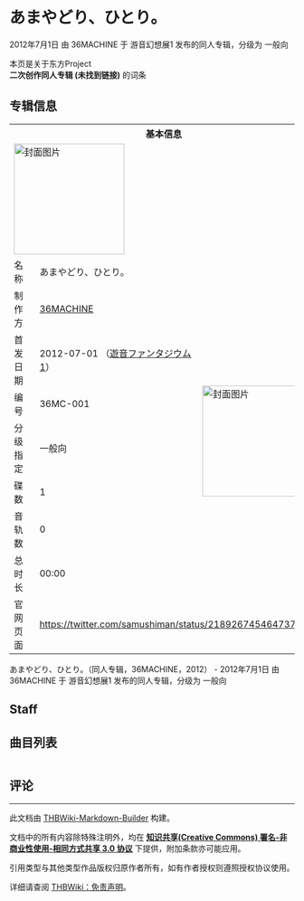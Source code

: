 # あまやどり、ひとり。

<!-- source html: G:\repos\THBWiki-Markdown-Builder\THBWikiMarkdown\Temp\main\7\70\ns0%3A%E3%81%82%E3%81%BE%E3%82%84%E3%81%A9%E3%82%8A%E3%80%81%E3%81%B2%E3%81%A8%E3%82%8A%E3%80%82.html -->

2012年7月1日 由 36MACHINE 于 游音幻想展1 发布的同人专辑，分级为 一般向

本页是关于东方Project  
 **二次创作同人专辑 (未找到链接)** 的词条
## 专辑信息

<table><tbody><tr><th colspan="3">基本信息</th></tr><tr><td class="cover-artwork-mobile" colspan="2"><a href="./文件-あまやどり、ひとり。封面.jpg.md" class="image" title="封面图片"><img alt="封面图片" src="https://upload.thwiki.cc/thumb/5/52/%E3%81%82%E3%81%BE%E3%82%84%E3%81%A9%E3%82%8A%E3%80%81%E3%81%B2%E3%81%A8%E3%82%8A%E3%80%82%E5%B0%81%E9%9D%A2.jpg/195px-%E3%81%82%E3%81%BE%E3%82%84%E3%81%A9%E3%82%8A%E3%80%81%E3%81%B2%E3%81%A8%E3%82%8A%E3%80%82%E5%B0%81%E9%9D%A2.jpg" decoding="async" loading="lazy" width="195" height="196" srcset="https://upload.thwiki.cc/thumb/5/52/%E3%81%82%E3%81%BE%E3%82%84%E3%81%A9%E3%82%8A%E3%80%81%E3%81%B2%E3%81%A8%E3%82%8A%E3%80%82%E5%B0%81%E9%9D%A2.jpg/292px-%E3%81%82%E3%81%BE%E3%82%84%E3%81%A9%E3%82%8A%E3%80%81%E3%81%B2%E3%81%A8%E3%82%8A%E3%80%82%E5%B0%81%E9%9D%A2.jpg 1.5x, https://upload.thwiki.cc/thumb/5/52/%E3%81%82%E3%81%BE%E3%82%84%E3%81%A9%E3%82%8A%E3%80%81%E3%81%B2%E3%81%A8%E3%82%8A%E3%80%82%E5%B0%81%E9%9D%A2.jpg/390px-%E3%81%82%E3%81%BE%E3%82%84%E3%81%A9%E3%82%8A%E3%80%81%E3%81%B2%E3%81%A8%E3%82%8A%E3%80%82%E5%B0%81%E9%9D%A2.jpg 2x" data-file-width="509" data-file-height="512"></a></td>
</tr><tr><td class="label">名称</td><td colspan="2"> あまやどり、ひとり。 </td></tr><tr><td class="label">制作方</td><td><a href="./36MACHINE.md" title="36MACHINE">36MACHINE</a></td><td class="cover-artwork" rowspan="7" style="min-width:196px;"><a href="./文件-あまやどり、ひとり。封面.jpg.md" class="image" title="封面图片"><img alt="封面图片" src="https://upload.thwiki.cc/thumb/5/52/%E3%81%82%E3%81%BE%E3%82%84%E3%81%A9%E3%82%8A%E3%80%81%E3%81%B2%E3%81%A8%E3%82%8A%E3%80%82%E5%B0%81%E9%9D%A2.jpg/195px-%E3%81%82%E3%81%BE%E3%82%84%E3%81%A9%E3%82%8A%E3%80%81%E3%81%B2%E3%81%A8%E3%82%8A%E3%80%82%E5%B0%81%E9%9D%A2.jpg" decoding="async" loading="lazy" width="195" height="196" srcset="https://upload.thwiki.cc/thumb/5/52/%E3%81%82%E3%81%BE%E3%82%84%E3%81%A9%E3%82%8A%E3%80%81%E3%81%B2%E3%81%A8%E3%82%8A%E3%80%82%E5%B0%81%E9%9D%A2.jpg/292px-%E3%81%82%E3%81%BE%E3%82%84%E3%81%A9%E3%82%8A%E3%80%81%E3%81%B2%E3%81%A8%E3%82%8A%E3%80%82%E5%B0%81%E9%9D%A2.jpg 1.5x, https://upload.thwiki.cc/thumb/5/52/%E3%81%82%E3%81%BE%E3%82%84%E3%81%A9%E3%82%8A%E3%80%81%E3%81%B2%E3%81%A8%E3%82%8A%E3%80%82%E5%B0%81%E9%9D%A2.jpg/390px-%E3%81%82%E3%81%BE%E3%82%84%E3%81%A9%E3%82%8A%E3%80%81%E3%81%B2%E3%81%A8%E3%82%8A%E3%80%82%E5%B0%81%E9%9D%A2.jpg 2x" data-file-width="509" data-file-height="512"></a></td>
</tr><tr><td class="label">首发日期</td><td>2012-07-01&#160;（<a href="/展会作品列表?e=%E6%B8%B8%E9%9F%B3%E5%B9%BB%E6%83%B3%E5%B1%95%231">遊音ファンタジウム1</a>）</td></tr><tr><td class="label">编号</td><td>36MC-001</td></tr><tr><td class="label">分级指定</td><td>一般向</td></tr><tr><td class="label">碟数</td><td>1</td></tr><tr><td class="label">音轨数</td><td>0</td></tr><tr><td class="label">总时长</td><td>00:00</td></tr>
<tr><td class="label">官网页面</td><td colspan="2"><a rel="nofollow" class="external free" href="https://twitter.com/samushiman/status/218926745464737793">https://twitter.com/samushiman/status/218926745464737793</a></td></tr></tbody></table>

あまやどり、ひとり。（同人专辑，36MACHINE，2012） - 2012年7月1日 由 36MACHINE 于 游音幻想展1 发布的同人专辑，分级为 一般向
## Staff
## 曲目列表

<table></table>


## 评论




---

此文档由 [THBWiki-Markdown-Builder](https://github.com/Delsin-Yu/THBWiki-Markdown-Builder) 构建。

文档中的所有内容除特殊注明外，均在 [**知识共享(Creative Commons) 署名-非商业性使用-相同方式共享 3.0 协议**](https://creativecommons.org/licenses/by-sa/3.0/deed.zh-hans) 下提供，附加条款亦可能应用。

引用类型与其他类型作品版权归原作者所有，如有作者授权则遵照授权协议使用。

详细请查阅 [THBWiki：免责声明](https://thbwiki.cc/THBWiki:%E5%85%8D%E8%B4%A3%E5%A3%B0%E6%98%8E)。

